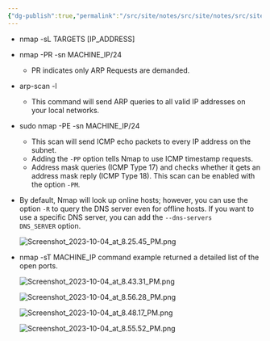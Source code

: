 ```yaml
---
{"dg-publish":true,"permalink":"/src/site/notes/src/site/notes/src/site/notes/src/site/notes/main/cs/pentesting/nmap/nmap/"}
---
```







- nmap -sL TARGETS [IP_ADDRESS]
- nmap -PR -sn MACHINE_IP/24
    - PR indicates only ARP Requests are demanded.
- arp-scan -l
    - This command will send ARP queries to all valid IP addresses on your local networks.
- sudo nmap -PE -sn MACHINE_IP/24
    - This scan will send ICMP echo packets to every IP address on the subnet.
    - Adding the `-PP` option tells Nmap to use ICMP timestamp requests.
    - Address mask queries (ICMP Type 17) and checks whether it gets an address mask reply (ICMP Type 18). This scan can be enabled with the option `-PM`.
- By default, Nmap will look up online hosts; however, you can use the option `-R` to query the DNS server even for offline hosts. If you want to use a specific DNS server, you can add the `--dns-servers DNS_SERVER` option.
    
    ![Screenshot_2023-10-04_at_8.25.45_PM.png](/img/user/img/Screenshot_2023-10-04_at_8.25.45_PM.png)
    
- nmap -sT MACHINE_IP command example returned a detailed list of the open ports.
    
    ![Screenshot_2023-10-04_at_8.43.31_PM.png](/img/user/img/Screenshot_2023-10-04_at_8.43.31_PM.png)
    
      
    
    ![Screenshot_2023-10-04_at_8.56.28_PM.png](/img/user/img/Screenshot_2023-10-04_at_8.56.28_PM.png)
    
      
    
    ![Screenshot_2023-10-04_at_8.48.17_PM.png](/img/user/img/Screenshot_2023-10-04_at_8.48.17_PM.png)
    
      
    
    ![Screenshot_2023-10-04_at_8.55.52_PM.png](/img/user/img/Screenshot_2023-10-04_at_8.55.52_PM.png)